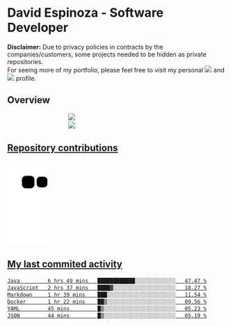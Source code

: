 # David Espinoza - Software Developer
<div id="links">
  <p>
    <strong>Disclaimer:</strong> Due to privacy policies in contracts by the companies/customers, some projects needed to be hidden as private repositories. <br />
For seeing more of my portfolio, please feel free to visit my personal <a href="https://davidespinoza.dev" target="_blank"><img src="https://img.shields.io/badge/website-000000?style=for-the-badge&logo=About.me&logoColor=white" target="_blank"></a> and <a href="https://www.linkedin.com/in/despinozap" target="_blank"><img src="https://img.shields.io/badge/LinkedIn-0077B5?style=for-the-badge&logo=linkedin&logoColor=white" target="_blank"></a> profile.
  </p>
</div>

## Overview

<div id="stats">
  <a href="https://github.com/despinozap">
  <img height="180em" style="margin: 0em 10em;" src="https://github-readme-stats.vercel.app/api?username=despinozap&show_icons=true&include_all_commits=true&count_private=true&theme=default"/>
  <img height="180em" style="margin: 0em 10em;" src="https://github-readme-stats.vercel.app/api/top-langs/?username=despinozap&layout=compact&langs_count=7&theme=default"/>
</div>
 
## Repository contributions
<div id="snake"> 

  ![Snake animation](https://github.com/despinozap/despinozap/blob/output/github-contribution-grid-snake.svg)
</div>

## My last commited activity
<!--START_SECTION:waka-->

```text
Java         6 hrs 49 mins   ████████████░░░░░░░░░░░░░   47.47 %
JavaScript   2 hrs 37 mins   ████▓░░░░░░░░░░░░░░░░░░░░   18.27 %
Markdown     1 hr 39 mins    ███░░░░░░░░░░░░░░░░░░░░░░   11.54 %
Docker       1 hr 22 mins    ██▒░░░░░░░░░░░░░░░░░░░░░░   09.56 %
YAML         45 mins         █▒░░░░░░░░░░░░░░░░░░░░░░░   05.23 %
JSON         44 mins         █▒░░░░░░░░░░░░░░░░░░░░░░░   05.19 %
```

<!--END_SECTION:waka-->
